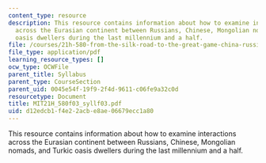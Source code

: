 ```yaml
---
content_type: resource
description: This resource contains information about how to examine interactions
  across the Eurasian continent between Russians, Chinese, Mongolian nomads, and Turkic
  oasis dwellers during the last millennium and a half.
file: /courses/21h-580-from-the-silk-road-to-the-great-game-china-russia-and-central-eurasia-fall-2003/d12edcb1f4e22acbe8ae06679ecc1a80_MIT21H_580f03_syllf03.pdf
file_type: application/pdf
learning_resource_types: []
ocw_type: OCWFile
parent_title: Syllabus
parent_type: CourseSection
parent_uid: 0045e54f-19f9-2f4d-9611-c06fe9a32c0d
resourcetype: Document
title: MIT21H_580f03_syllf03.pdf
uid: d12edcb1-f4e2-2acb-e8ae-06679ecc1a80
---
```

This resource contains information about how to examine interactions across the Eurasian continent between Russians, Chinese, Mongolian nomads, and Turkic oasis dwellers during the last millennium and a half.

